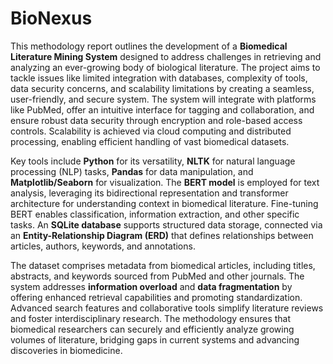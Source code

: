 # BioNexus

This methodology report outlines the development of a **Biomedical Literature Mining System** designed to address challenges in retrieving and analyzing an ever-growing body of biological literature. The project aims to tackle issues like limited integration with databases, complexity of tools, data security concerns, and scalability limitations by creating a seamless, user-friendly, and secure system. The system will integrate with platforms like PubMed, offer an intuitive interface for tagging and collaboration, and ensure robust data security through encryption and role-based access controls. Scalability is achieved via cloud computing and distributed processing, enabling efficient handling of vast biomedical datasets.

Key tools include **Python** for its versatility, **NLTK** for natural language processing (NLP) tasks, **Pandas** for data manipulation, and **Matplotlib/Seaborn** for visualization. The **BERT model** is employed for text analysis, leveraging its bidirectional representation and transformer architecture for understanding context in biomedical literature. Fine-tuning BERT enables classification, information extraction, and other specific tasks. An **SQLite database** supports structured data storage, connected via an **Entity-Relationship Diagram (ERD)** that defines relationships between articles, authors, keywords, and annotations.

The dataset comprises metadata from biomedical articles, including titles, abstracts, and keywords sourced from PubMed and other journals. The system addresses **information overload** and **data fragmentation** by offering enhanced retrieval capabilities and promoting standardization. Advanced search features and collaborative tools simplify literature reviews and foster interdisciplinary research. The methodology ensures that biomedical researchers can securely and efficiently analyze growing volumes of literature, bridging gaps in current systems and advancing discoveries in biomedicine.
